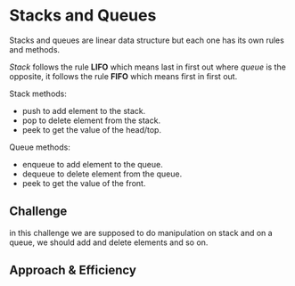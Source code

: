 # Stacks and Queues

Stacks and queues are linear data structure but each one has its own rules and methods.

*Stack* follows the rule **LIFO** which means last in first out 
where *queue* is the opposite, it follows the rule **FIFO** which means first in first out.

Stack methods:
* push to add element to the stack.
* pop to delete element from the stack.
* peek to get the value of the head/top.

Queue methods:
* enqueue to add element to the queue.
* dequeue to delete element from the queue.
* peek to get the value of the front.

## Challenge 

in this challenge we are supposed to do manipulation on stack and on a queue,
we should add and delete elements and so on.


## Approach & Efficiency

